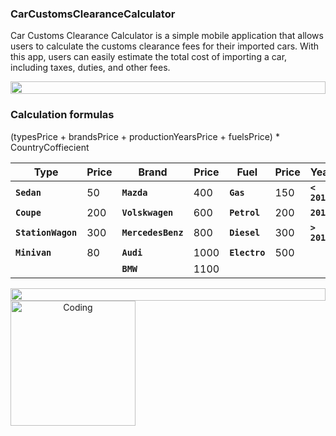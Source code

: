 ### **CarCustomsClearanceCalculator**

 Car Customs Clearance Calculator is a simple mobile application that allows users to calculate the customs clearance fees for their imported cars. With this app, users can easily estimate the total cost of importing a car, including taxes, duties, and other fees.

 <p align="center">
 <img src="https://i.imgur.com/dBaSKWF.gif" height="20" width="100%">

 ### Calculation formulas

 (typesPrice + brandsPrice + productionYearsPrice + fuelsPrice) * CountryCoffiecient

  | **Type** | **Price** | **Brand** | **Price** | **Fuel** | **Price** | **Years** | **Price** |
  | ------- | ------- | ------- | ------- | ------- | ------- | ------- | ------- |
  |   **`Sedan`**  |50|     **`Mazda `**   |  400       |   **`Gas`**      |    150     |     **`< 2018`**    |    0     |
  |    **`Coupe`**     |    200     |    **`Volskwagen`**     |     600    |     **`Petrol`**    |    200     |    **`2018`**     |      500   |
  |    **`StationWagon`**|  300     |    **`MercedesBenz`**    |    800     |      **`Diesel`**   |    300     |    **`> 2018`**     |   100      |
  |**`Minivan`** |     80    |     **`Audi`**    |    1000     |      **`Electro`**  |    500     |         |         |
  |         |         |  **`BMW`**       |   1100      |         |         |         |         |

 <p align="center">
 <img src="https://i.imgur.com/dBaSKWF.gif" height="20" width="100%">

 <img align="left" alt="Coding" width="200" src="https://s10.gifyu.com/images/ZAPIS-EKRANA-2023-03-25-V-12.37.09.gif">
